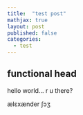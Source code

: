 ```yaml
---
title:  "test post"
mathjax: true
layout: post
published: false
categories:
  - test
---
```


## functional head

hello world... r u there?

ælɛxænder ʃɔʒ
